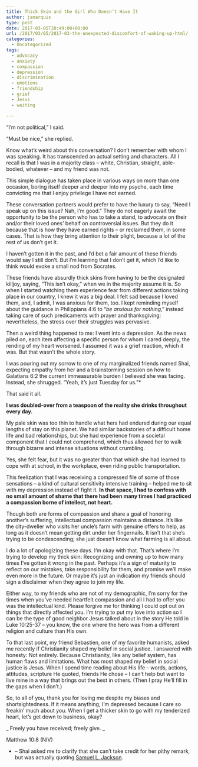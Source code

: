 ```yaml
---
title: Thick Skin and the Girl Who Doesn’t Have It
author: jsmarquis
type: post
date: 2017-03-05T20:49:00+00:00
url: /2017/03/05/2017-03-the-unexpected-discomfort-of-waking-up-html/
categories:
  - Uncategorized
tags:
  - advocacy
  - anxiety
  - compassion
  - depression
  - discrimination
  - emotions
  - friendship
  - grief
  - Jesus
  - waiting

---
```


“I’m not political,” I said.

“Must be nice,” she replied.

Know what’s weird about this conversation? I don’t remember with whom I was speaking. It has transcended an actual setting and characters. All I recall is that I was in a majority class &#8211; white, Christian, straight, able-bodied, whatever &#8211; and my friend was not.

This simple dialogue has taken place in various ways on more than one occasion, boring itself deeper and deeper into my psyche, each time convicting me that I enjoy privilege I have not earned.

These conversation partners would prefer to have the luxury to say, “Need I speak up on this issue? Nah, I’m good.” They do not eagerly await the opportunity to be the person who has to take a stand, to advocate on their and/or their loved ones’ behalf on controversial issues. But they do it because that is how they have earned rights &#8211; or reclaimed them, in some cases. That is how they bring attention to their plight, because a lot of the rest of us don’t get it.

I haven’t gotten it in the past, and I’d bet a fair amount of these friends would say I still don’t. But I’m learning that I don’t get it, which I’d like to think would evoke a small nod from Socrates.

These friends have absurdly thick skins from having to be the designated killjoy, saying, “This isn’t okay,” when we in the majority assume it is. So when I started watching them experience fear from different actions taking place in our country, I knew it was a big deal. I felt sad because I loved them, and, I admit, I was anxious for them, too. I kept reminding myself about the guidance in Philippians 4:6 to “_be anxious for nothing_,” instead taking care of such predicaments with prayer and thanksgiving; nevertheless, the stress over their struggles was pervasive.

Then a weird thing happened to me: I went into a depression. As the news piled on, each item affecting a specific person for whom I cared deeply, the rending of my heart worsened. I assumed it was a grief reaction, which it was. But that wasn’t the whole story.

I was pouring out my sorrow to one of my marginalized friends named Shai, expecting empathy from her and a brainstorming session on how to Galatians 6:2 the current immeasurable burden I believed she was facing. Instead, she shrugged. “Yeah, it’s just Tuesday for us.”*

That said it all.

**I was doubled-over from a teaspoon of the reality she drinks throughout every day.&nbsp;**

My pale skin was too thin to handle what hers had endured during our equal lengths of stay on this planet. We had similar backstories of a difficult home life and bad relationships, but she had experience from a societal component that I could not comprehend, which thus allowed her to walk through bizarre and intense situations without crumbling.

Yes, she felt fear, but it was no greater than that which she had learned to cope with at school, in the workplace, even riding public transportation.

This feelization that I was receiving a compressed file of some of those sensations &#8211; a kind of cultural sensitivity intensive training &#8211; helped me to sit with my depression instead of fight it. **In that space, I had to confess with no small amount of shame that there had been many times I had practiced a compassion borne of intellect, not heart.&nbsp;**

Though both are forms of compassion and share a goal of honoring another’s suffering, intellectual compassion maintains a distance. It’s like the city-dweller who visits her uncle’s farm with genuine offers to help, as long as it doesn’t mean getting dirt under her fingernails. It isn’t that she’s trying to be condescending; she just doesn’t know what farming is all about.

I do a lot of apologizing these days. I’m okay with that. That’s where I’m trying to develop my thick skin: Recognizing and owning up to how many times I’ve gotten it wrong in the past. Perhaps it’s a sign of maturity to reflect on our mistakes, take responsibility for them, and promise we’ll make even more in the future. Or maybe it’s just an indication my friends should sign a disclaimer when they agree to join my life.

Either way, to my friends who are not of my demographic, I’m sorry for the times when you’ve needed heartfelt compassion and all I had to offer you was the intellectual kind. Please forgive me for thinking I could opt out on things that directly affected you. I’m trying to put my love into action so I can be the type of good neighbor Jesus talked about in the story He told in Luke 10:25-37 &#8211; you know, the one where the hero was from a different religion and culture than His own.

To that last point, my friend Sebastien, one of my favorite humanists, asked me recently if Christianity shaped my belief in social justice. I answered with honesty: Not entirely. Because Christianity, like any belief system, has human flaws and limitations. What has most shaped my belief in social justice is Jesus. When I spend time reading about His life &#8211; words, actions, attitudes, scripture He quoted, friends He chose &#8211; I can’t help but want to live mine in a way that brings out the best in others. (Then I pray He’ll fill in the gaps when I don’t.)

So, to all of you, thank you for loving me despite my biases and shortsightedness. If it means anything, I’m depressed because I care so freakin’ much about you. When I get a thicker skin to go with my tenderized heart, let&#8217;s get down to business, okay?

_
Freely you have received; freely give. _

Matthew 10:8 (NIV)

* &#8211; Shai asked me to clarify that she can&#8217;t take credit for her pithy remark, but was actually quoting <a href="https://www.reddit.com/r/todayilearned/comments/1n7a6l/til_that_during_the_filming_of_django_unchained/" target="_blank">Samuel L. Jackson</a>.